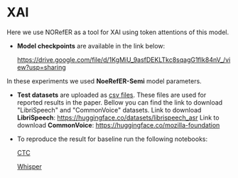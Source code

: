 # XAI 
Here we use NORefER as a tool for XAI using token attentions of this model.

- **Model checkpoints** are available in the link below:

  https://drive.google.com/file/d/1KgMiU_9asfDEKLTkc8sqagG1fIk84nV_/view?usp=sharing

In these experiments we used **NoeRefER-Semi** model parameters.

- **Test datasets** are uploaded as [csv files](https://github.com/aixplain/NoRefER/tree/main/dataset). These files are used for reported results in the paper. Bellow you can find the link to download "LibriSpeech" and "CommonVoice" datasets.
  Link to download **LibriSpeech**: https://huggingface.co/datasets/librispeech_asr
  Link to download **CommonVoice**: https://huggingface.co/mozilla-foundation

- To reproduce the result for baseline run the following notebooks:

  [CTC](https://github.com/aixplain/NoRefER/blob/main/icassp-xai/baseline/CTC/ASR_confidence_estimation.ipynb)

  [Whisper](https://github.com/aixplain/NoRefER/blob/main/icassp-xai/baseline/ASR_whisper/whisper_base.ipynb)



